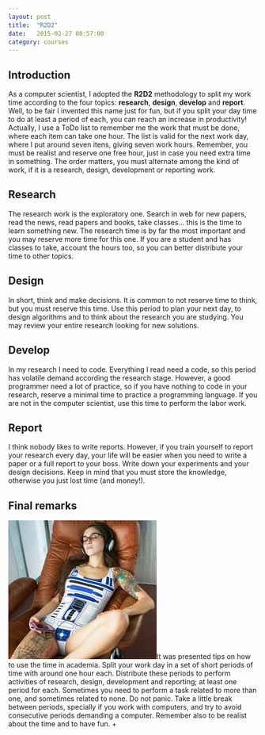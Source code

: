 ```yaml
---
layout: post
title:  "R2D2"
date:   2015-02-27 00:57:00
category: courses
---
```

## Introduction

As a computer scientist, I adopted the **R2D2** methodology to split my work time according to the four topics: **research**, **design**, **develop** and **report**. Well, to be fair I invented this name just for fun, but if you split your day time to do at least a period of each, you can reach an increase in productivity! Actually, I use a ToDo  list to remember me the work that must be done, where each item can take one hour. The list is valid for the next work day, where I put around seven itens, giving seven work hours. Remember, you must be realist and reserve one free hour, just in case you need extra time in something. The order matters, you must alternate among the kind of work, if it is a research, design, development or reporting work.

## Research

The research work is the exploratory one. Search in web for new papers, read the news, read papers and books, take classes… this is the time to learn something new. The research time is by far the most important and you may reserve more time for this one. If you are a student and has classes to take, account the hours too, so you can better distribute your time to other topics.

## Design

In short, think and make decisions. It is common to not reserve time to think, but you must reserve this time. Use this period to plan your next day, to design algorithms and to think about the research you are studying. You may review your entire research looking for new solutions.

## Develop

In my research I need to code. Everything I read need a code, so this period has volatile demand according the research stage. However, a good programmer need a lot of practice, so if you have nothing to code in your research, reserve a minimal time to practice a programming language. If you are not in the computer scientist, use this time to perform the labor work.

## Report

I think nobody likes to write reports. However, if you train yourself to report your research every day, your life will be easier when you need to write a paper or a full report to your boss. Write down your experiments and your design decisions. Keep in mind that you must store the knowledge, otherwise you just lost time (and money!).

## Final remarks

![](/assets/posts/r2d2.jpg)It was presented tips on how to use the time in academia. Split your work day in a set of short periods of time with around one hour each. Distribute these periods to perform activities of research, design, development and reporting; at least one period for each. Sometimes you need to perform a task related to more than one, and sometimes related to none. Do not panic. Take a little break between periods, specially if you work with computers, and try to avoid consecutive periods demanding a computer. Remember also to be realist about the time and to have fun.
+
